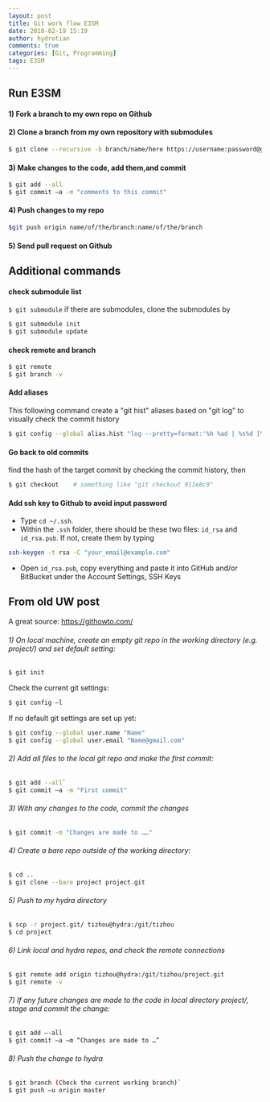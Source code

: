 ```yaml
---
layout: post
title: Git work flow E3SM
date: 2018-02-19 15:19
author: hydrotian
comments: true
categories: [Git, Programming]
tags: E3SM
---
```

## Run E3SM
#### 1) Fork a branch to my own repo on Github
#### 2) Clone a branch from my own repository with submodules
```bash
$ git clone --recursive -b branch/name/here https://username:password@github.com/hydrotian/ACME.git
```
#### 3) Make changes to the code, add them,and commit
```bash
$ git add --all
$ git commit –a -m "comments to this commit"
```
#### 4) Push changes to my repo
```bash
$git push origin name/of/the/branch:name/of/the/branch
```
#### 5) Send pull request on Github

## Additional commands
#### check submodule list
`$ git submodule`
if there are submodules, clone the submodules by
```bash 
$ git submodule init
$ git submodule update
```
#### check remote and branch
```bash
$ git remote 
$ git branch -v
```
#### Add aliases
This following command create a "git hist" aliases based on "git log" to visually check the commit history
```bash
$ git config --global alias.hist "log --pretty=format:'%h %ad | %s%d [%an]' --graph --date=short"
```
#### Go back to old commits
find the hash of the target commit by checking the commit history, then
```bash
$ git checkout    # something like "git checkout 911e8c9"
```
#### Add ssh key to Github to avoid input password
- Type `cd ~/.ssh`.
- Within the `.ssh` folder, there should be these two files: `id_rsa` and `id_rsa.pub`. If not, create them by typing
```bash
ssh-keygen -t rsa -C "your_email@example.com"
```
- Open `id_rsa.pub`, copy everything and paste it into GitHub and/or BitBucket under the Account Settings, SSH Keys

## From old UW post 
A great source: https://githowto.com/

###### 1) On local machine, create an empty git repo in the working directory (e.g. project/) and set default setting:
```bash
$ git init
```
Check the current git settings:
```bash
$ git config –l
```
If no default git settings are set up yet:
```bash
$ git config --global user.name "Name"
$ git config --global user.email "Name@gmail.com"
```

###### 2) Add all files to the local git repo and make the first commit:
```bash
$ git add --all`
$ git commit –a -m "First commit"
```
###### 3) With any changes to the code, commit the changes
```bash
$ git commit -m "Changes are made to ……"
```
###### 4) Create a bare repo outside of the working directory:
```bash
$ cd ..
$ git clone --bare project project.git
```
###### 5) Push to my hydra directory
```bash
$ scp -r project.git/ tizhou@hydra:/git/tizhou
$ cd project
```
###### 6) Link local and hydra repos, and check the remote connections
```bash
$ git remote add origin tizhou@hydra:/git/tizhou/project.git
$ git remote -v
```
###### 7) If any future changes are made to the code in local directory project/, stage and commit the change:
```bash
$ git add –-all
$ git commit –a –m “Changes are made to …”
```
###### 8) Push the change to hydra
```bash
$ git branch (Check the current working branch)`
$ git push –u origin master
```